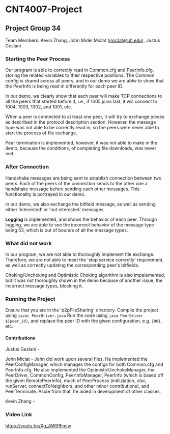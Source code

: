 # CNT4007-Project

## Project Group 34
Team Members: Kevin Zhang, John Midel Miclat (jmiclat@ufl.edu), Justus Geslani


### Starting the Peer Process
Our program is able to correctly read in Common.cfg and PeerInfo.cfg, storing the related variables to their respective positions.
The Common config is shared across all peers, and in our demo we are ablw to show that the PeerInfo is being read in differently for each peer ID.

In our demo, we clearly show that each peer will make TCP connections to all the peers that started before it, i.e., if 1005 joins last, it will connect to 1004, 1003, 1002, and 1001, etc.

When a peer is connected to at least one peer, it will try to exchange pieces as described in the protocol description section. However, the message type was not able to be correctly read in, so the peers were never able to start the process of file exchange.

Peer termination is implemented, however, it was not able to make in the demo, because the conditions, of completing file downloads, was never met.

### After Connection
Handshake messages are being sent to establish connection between two peers. Each of the peers of the connection sends to the other one a handshake message before sending each other messages. This functionality is portrayed in our demo.

In our demo, we also exchange the bitfield message, as well as sending either 'interested' or 'not interested' messages.

**Logging** is implemented, and shows the behavior of each peer. Through logging, we are able to see the incorrect behavior of the message type being 53, which is out of bounds of all the message types. 

### What did not work
In our program, we are not able to thoroughly implement file exchange. Therefore, we are not able to meet the 'stop service correctly' requirement, as well as correctly updating the corresponding peer's bitfields.

Choking/Unchoking and Optimistic Choking algorithm is also impelemented, but it was not thoroughly shown in the demo because of another issue, the incorrect message types, blocking it.

### Running the Project
Ensure that you are in the 'p2pFileSharing' directory.
Compile the project using `javac PeerDriver.java`
Run the code using `java PeerDriver ${peer_id)`, and replace the peer ID with the given configuration, e.g. `1001`, etc.

#### Contributions
Justus Geslani - 

John Miclat - John did work upon several files. He implemented the PeerConfigManager, which manages the configs for both Common.cfg and PeerInfo.cfg. He also implemented the OptimisticUnchokeManager, the PeerDriver, CommonConfig, PeerInfoManager, PeerInfo (which is based off the given RemotePeerInfo), much of PeerProcess (initilziation, ctor, runServer, connectToNeighbors, and other minor contributions), and PeerTerminate. Aside from that, he aided in development of other classes.

Kevin Zhang - 


### Video Link
https://youtu.be/Xg_AW91Fmlw
